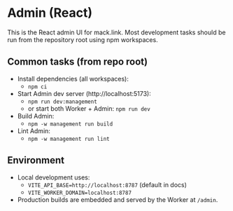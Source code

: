 # Admin (React)

This is the React admin UI for mack.link. Most development tasks should be run from the repository root using npm workspaces.

## Common tasks (from repo root)

- Install dependencies (all workspaces):
  - `npm ci`
- Start Admin dev server (http://localhost:5173):
  - `npm run dev:management`
  - or start both Worker + Admin: `npm run dev`
- Build Admin:
  - `npm -w management run build`
- Lint Admin:
  - `npm -w management run lint`

## Environment
- Local development uses:
  - `VITE_API_BASE=http://localhost:8787` (default in docs)
  - `VITE_WORKER_DOMAIN=localhost:8787`
- Production builds are embedded and served by the Worker at `/admin`.
